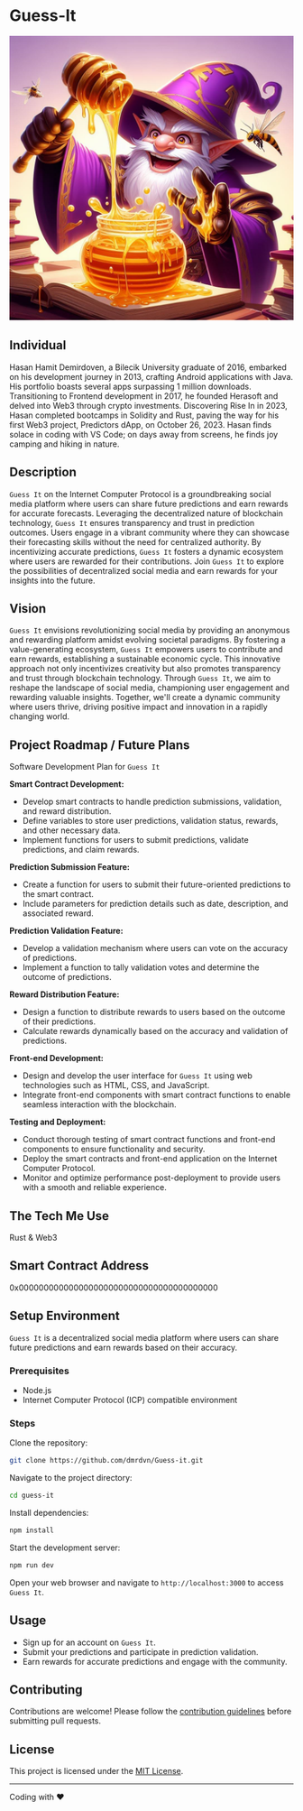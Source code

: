 # Guess-It

![Logo](https://github.com/dmrdvn/Guess-It/blob/a343f51170ba410ecf60a3e1575892d59aa15bcf/predictor-logo.png)

## Individual
Hasan Hamit Demirdoven, a Bilecik University graduate of 2016, embarked on his development journey in 2013, crafting Android applications with Java. His portfolio boasts several apps surpassing 1 million downloads. Transitioning to Frontend development in 2017, he founded Herasoft and delved into Web3 through crypto investments. Discovering Rise In in 2023, Hasan completed bootcamps in Solidity and Rust, paving the way for his first Web3 project, Predictors dApp, on October 26, 2023. Hasan finds solace in coding with VS Code; on days away from screens, he finds joy camping and hiking in nature.

## Description
`Guess It` on the Internet Computer Protocol is a groundbreaking social media platform where users can share future predictions and earn rewards for accurate forecasts. Leveraging the decentralized nature of blockchain technology, `Guess It` ensures transparency and trust in prediction outcomes. Users engage in a vibrant community where they can showcase their forecasting skills without the need for centralized authority. By incentivizing accurate predictions, `Guess It` fosters a dynamic ecosystem where users are rewarded for their contributions. Join `Guess It` to explore the possibilities of decentralized social media and earn rewards for your insights into the future.

## Vision
`Guess It` envisions revolutionizing social media by providing an anonymous and rewarding platform amidst evolving societal paradigms. By fostering a value-generating ecosystem, `Guess It` empowers users to contribute and earn rewards, establishing a sustainable economic cycle. This innovative approach not only incentivizes creativity but also promotes transparency and trust through blockchain technology. Through `Guess It`, we aim to reshape the landscape of social media, championing user engagement and rewarding valuable insights. Together, we'll create a dynamic community where users thrive, driving positive impact and innovation in a rapidly changing world.


## Project Roadmap / Future Plans
Software Development Plan for `Guess It`

   **Smart Contract Development:**
   - Develop smart contracts to handle prediction submissions, validation, and reward distribution.
   - Define variables to store user predictions, validation status, rewards, and other necessary data.
   - Implement functions for users to submit predictions, validate predictions, and claim rewards.

   **Prediction Submission Feature:**
   - Create a function for users to submit their future-oriented predictions to the smart contract.
   - Include parameters for prediction details such as date, description, and associated reward.

   **Prediction Validation Feature:**
   - Develop a validation mechanism where users can vote on the accuracy of predictions.
   - Implement a function to tally validation votes and determine the outcome of predictions.

   **Reward Distribution Feature:**
   - Design a function to distribute rewards to users based on the outcome of their predictions.
   - Calculate rewards dynamically based on the accuracy and validation of predictions.

   **Front-end Development:**
   - Design and develop the user interface for `Guess It` using web technologies such as HTML, CSS, and JavaScript.
   - Integrate front-end components with smart contract functions to enable seamless interaction with the blockchain.

   **Testing and Deployment:**
   - Conduct thorough testing of smart contract functions and front-end components to ensure functionality and security.
   - Deploy the smart contracts and front-end application on the Internet Computer Protocol.
   - Monitor and optimize performance post-deployment to provide users with a smooth and reliable experience.

## The Tech Me Use
Rust & Web3

## Smart Contract Address
0x0000000000000000000000000000000000000000

## Setup Environment

`Guess It` is a decentralized social media platform where users can share future predictions and earn rewards based on their accuracy.

### Prerequisites

- Node.js
- Internet Computer Protocol (ICP) compatible environment

### Steps

Clone the repository:

   ```bash
   git clone https://github.com/dmrdvn/Guess-it.git
   ```

Navigate to the project directory:

   ```bash
   cd guess-it
   ```

Install dependencies:

   ```bash
   npm install
   ```

Start the development server:

   ```bash
   npm run dev
   ```

Open your web browser and navigate to `http://localhost:3000` to access `Guess It`.

## Usage

- Sign up for an account on `Guess It`.
- Submit your predictions and participate in prediction validation.
- Earn rewards for accurate predictions and engage with the community.

## Contributing

Contributions are welcome! Please follow the [contribution guidelines](CONTRIBUTING.md) before submitting pull requests.

## License

This project is licensed under the [MIT License](LICENSE).

---
Coding with ❤️
